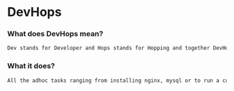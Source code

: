# DevHops
### What does DevHops mean?

```bash
Dev stands for Developer and Hops stands for Hopping and together DevHops means to Hop the operations step carried out by the developers.
```

### What it does?

```bash
All the adhoc tasks ranging from installing nginx, mysql or to run a custom script, all a click away.
```
